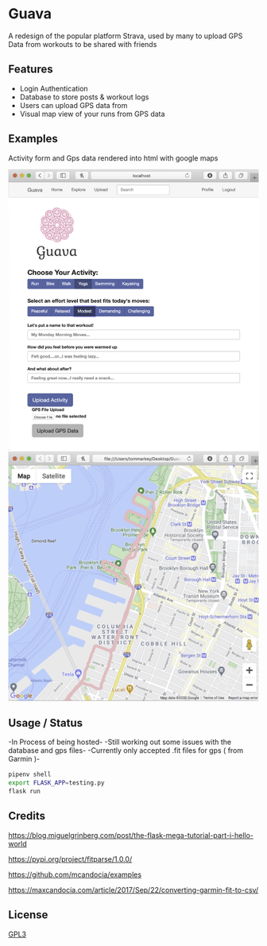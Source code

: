 # Guava

A redesign of the popular platform Strava, used by many to upload  GPS Data from workouts to be shared with friends

## Features

* Login Authentication
* Database to store posts & workout logs
* Users can upload GPS data from
* Visual map view of your runs from GPS data

## Examples
Activity form and Gps data rendered into html with google maps 

![Activity Form](/guava/examples/example.png)
![Map](/guava/examples/map_example.png)

## Usage / Status
-In Process of being hosted-
-Still working out some issues with the database and gps files-
-Currently only accepted .fit files for gps ( from Garmin )-

```bash
pipenv shell
export FLASK_APP=testing.py
flask run
```


## Credits
https://blog.miguelgrinberg.com/post/the-flask-mega-tutorial-part-i-hello-world

https://pypi.org/project/fitparse/1.0.0/

https://github.com/mcandocia/examples

https://maxcandocia.com/article/2017/Sep/22/converting-garmin-fit-to-csv/



## License
[GPL3](https://choosealicense.com/licenses/gpl-3.0/)
